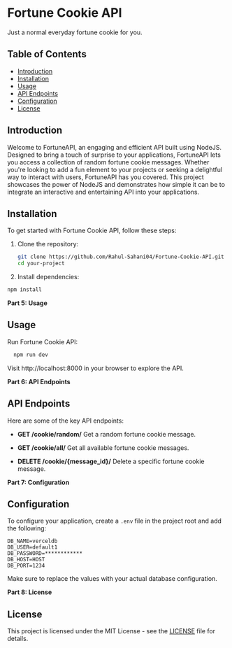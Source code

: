 # Fortune Cookie API
 Just a normal everyday fortune cookie for you.


## Table of Contents

- [Introduction](#introduction)
- [Installation](#installation)
- [Usage](#usage)
- [API Endpoints](#api-endpoints)
- [Configuration](#configuration)
- [License](#license)

## Introduction

Welcome to FortuneAPI, an engaging and efficient API built using NodeJS. Designed to bring a touch of surprise to your applications, FortuneAPI lets you access a collection of random fortune cookie messages. Whether you're looking to add a fun element to your projects or seeking a delightful way to interact with users, FortuneAPI has you covered. This project showcases the power of NodeJS and demonstrates how simple it can be to integrate an interactive and entertaining API into your applications.

## Installation

To get started with Fortune Cookie API, follow these steps:

1. Clone the repository:
   ```sh
   git clone https://github.com/Rahul-Sahani04/Fortune-Cookie-API.git
   cd your-project
   ```

2. Install dependencies:
  ```sh
  npm install
  ```

**Part 5: Usage**

## Usage

Run Fortune Cookie API:
```sh
  npm run dev
```

Visit http://localhost:8000 in your browser to explore the API.

**Part 6: API Endpoints**

## API Endpoints

Here are some of the key API endpoints:

- **GET /cookie/random/**
  Get a random fortune cookie message.

- **GET /cookie/all/**
  Get all available fortune cookie messages.

- **DELETE /cookie/{message_id}/**
  Delete a specific fortune cookie message.

  
**Part 7: Configuration**

## Configuration

To configure your application, create a `.env` file in the project root and add the following:

```env
DB_NAME=verceldb
DB_USER=default1
DB_PASSWORD=************
DB_HOST=HOST
DB_PORT=1234
```
Make sure to replace the values with your actual database configuration.


**Part 8: License**
## License

This project is licensed under the MIT License - see the [LICENSE](LICENSE) file for details.

